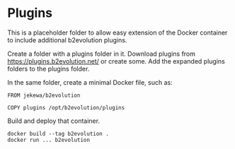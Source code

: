 # Plugins

This is a placeholder folder to allow easy extension of the Docker container to include additional b2evolution plugins.

Create a folder with a plugins folder in it.
Download plugins from https://plugins.b2evolution.net/ or create some.
Add the expanded plugins folders to the plugins folder.

In the same folder, create a minimal Docker file, such as:

```
FROM jekewa/b2evolution

COPY plugins /opt/b2evolution/plugins
```

Build and deploy that container.

```
docker build --tag b2evolution .
docker run ... b2evolution
```
